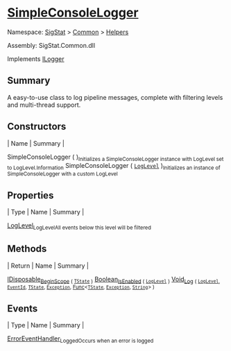 # [SimpleConsoleLogger](./SimpleConsoleLogger.md)

Namespace: [SigStat]() > [Common](./../README.md) > [Helpers](./README.md)

Assembly: SigStat.Common.dll

Implements [ILogger](https://docs.microsoft.com/en-us/dotnet/api/Microsoft.Extensions.Logging.ILogger)

## Summary
A easy-to-use class to log pipeline messages, complete with filtering levels and multi-thread support.

## Constructors

| Name | Summary | 

SimpleConsoleLogger (  )<sub>Initializes a SimpleConsoleLogger instance with LogLevel set to LogLevel.Information</sub>
SimpleConsoleLogger ( [`LogLevel`](https://docs.microsoft.com/en-us/dotnet/api/Microsoft.Extensions.Logging.LogLevel) )<sub>Initializes an instance of SimpleConsoleLogger with a custom LogLevel</sub>


## Properties

| Type | Name | Summary | 

[LogLevel](https://docs.microsoft.com/en-us/dotnet/api/Microsoft.Extensions.Logging.LogLevel)<sub>LogLevel</sub><sub>All events below this level will be filtered</sub>


## Methods

| Return | Name | Summary | 

[IDisposable](https://docs.microsoft.com/en-us/dotnet/api/System.IDisposable)<sub>[BeginScope](./Methods/SimpleConsoleLogger-100664039.md) ( [`TState`](./SimpleConsoleLogger.md) )</sub><sub></sub>
[Boolean](https://docs.microsoft.com/en-us/dotnet/api/System.Boolean)<sub>[IsEnabled](./Methods/SimpleConsoleLogger-100664040.md) ( [`LogLevel`](https://docs.microsoft.com/en-us/dotnet/api/Microsoft.Extensions.Logging.LogLevel) )</sub><sub></sub>
[Void](https://docs.microsoft.com/en-us/dotnet/api/System.Void)<sub>[Log](./Methods/SimpleConsoleLogger-100664041.md) ( [`LogLevel`](https://docs.microsoft.com/en-us/dotnet/api/Microsoft.Extensions.Logging.LogLevel), [`EventId`](https://docs.microsoft.com/en-us/dotnet/api/Microsoft.Extensions.Logging.EventId), [`TState`](./SimpleConsoleLogger.md), [`Exception`](https://docs.microsoft.com/en-us/dotnet/api/System.Exception), [Func](https://docs.microsoft.com/en-us/dotnet/api/System.Func-3)\<[`TState`](./SimpleConsoleLogger.md), [`Exception`](https://docs.microsoft.com/en-us/dotnet/api/System.Exception), [`String`](https://docs.microsoft.com/en-us/dotnet/api/System.String)> )</sub><sub></sub>


## Events

| Type | Name | Summary | 

[ErrorEventHandler](./SimpleConsoleLogger.md)<sub>Logged</sub><sub>Occurs when an error is logged</sub>


